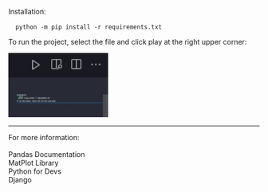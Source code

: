Installation:
```shell
  python -m pip install -r requirements.txt
```
To run the project, select the file and click play at the right upper corner: </br>

<img
  src="VSCodePlay.jpeg"
  alt="V S Code picture of the icon play which a dev use to run the python's file selected."
  width="200"
/>

___
For more information:
</br>
</br>
<a ref='https://pandas.pydata.org/docs/index.html'>Pandas Documentation</a>
</br>
<a ref='https://matplotlib.org/'>MatPlot Library</a>
</br>
<a ref='https://devguide.python.org/'>Python for Devs</a>
</br>
<a ref='https://www.djangoproject.com/'>Django</a>
</br>